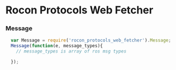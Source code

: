 
Rocon Protocols Web Fetcher
===========================



### Message

```js
  var Message = require('rocon_protocols_web_fetcher').Message;
  Message(function(e, message_types){
    // message_types is array of ros msg types

  });

```



